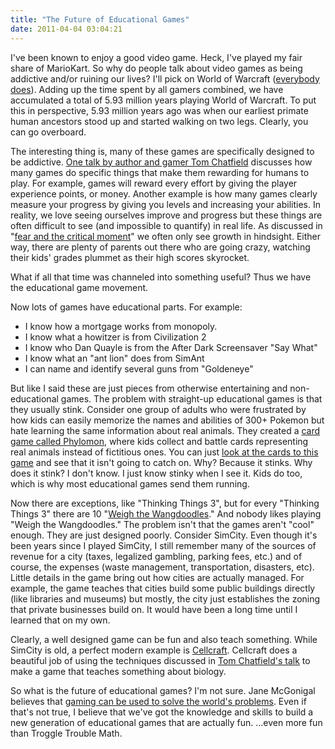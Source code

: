 ```yaml
---
title: "The Future of Educational Games"
date: 2011-04-04 03:04:21
---
```


I've been known to enjoy a good video game. Heck, I've played my fair share of MarioKart. So why do people talk about video games as being addictive and/or ruining our lives? I'll pick on World of Warcraft (<a href="http://www.youtube.com/watch?v=Rw8gE3lnpLQ" target="_blank" rel="noopener noreferrer" title="World of World of Warcraft">everybody does</a>). Adding up the time spent by all gamers combined, we have accumulated a total of 5.93 million years playing World of Warcraft. To put this in perspective, 5.93 million years ago was when our earliest primate human ancestors stood up and started walking on two legs. Clearly, you can go overboard.

The interesting thing is, many of these games are specifically designed to be addictive. <a href="http://www.ted.com/talks/tom_chatfield_7_ways_games_reward_the_brain.html" target="_blank" rel="noopener noreferrer" title="Tom Chatfield's Addictive Games">One talk by author and gamer Tom Chatfield</a> discusses how many games do specific things that make them rewarding for humans to play. For example, games will reward every effort by giving the player experience points, or money. Another example is how many games clearly measure your progress by giving you levels and increasing your abilities. In reality, we love seeing ourselves improve and progress but these things are often difficult to see (and impossible to quantify) in real life. As discussed in "<a href="{{site.url}}/2011/02/27/fear-and-the-critical-moment/" target="_blank" rel="noopener noreferrer" title="Fear and the Critical Moment">fear and the critical moment</a>" we often only see growth in hindsight. Either way, there are plenty of parents out there who are going crazy, watching their kids' grades plummet as their high scores skyrocket.

What if all that time was channeled into something useful? Thus we have the educational game movement.

Now lots of games have educational parts. For example:

* I know how a mortgage works from monopoly.
* I know what a howitzer is from Civilization 2
* I know who Dan Quayle is from the After Dark Screensaver "Say What"
* I know what an "ant lion" does from SimAnt
* I can name and identify several guns from "Goldeneye"

But like I said these are just pieces from otherwise entertaining and non-educational games. The problem with straight-up educational games is that they usually stink. Consider one group of adults who were frustrated by how kids can easily memorize the names and abilities of 300+ Pokemon but hate learning the same information about real animals. They created a <a href="http://phylogame.org/" target="_blank" rel="noopener noreferrer" title="Phylomon">card game called Phylomon</a>, where kids collect and battle cards representing real animals instead of fictitious ones. You can just <a href="http://phylogame.org/files/PHYLOstarterdeck54cards.pdf" target="_blank" rel="noopener noreferrer" title="Phylomon Starter Deck">look at the cards to this game</a> and see that it isn't going to catch on. Why? Because it stinks. Why does it stink? I don't know. I just know stinky when I see it. Kids do too, which is why most educational games send them running.

Now there are exceptions, like "Thinking Things 3", but for every "Thinking Things 3" there are 10 "<a href="http://www.mathplayground.com/wangdoodles.html" target="_blank" rel="noopener noreferrer" title="Weigh the Wangdoodles">Weigh the Wangdoodles</a>." And nobody likes playing "Weigh the Wangdoodles." The problem isn't that the games aren't "cool" enough. They are just designed poorly. Consider SimCity. Even though it's been years since I played SimCity, I still remember many of the sources of revenue for a city (taxes, legalized gambling, parking fees, etc.) and of course, the expenses (waste management, transportation, disasters, etc). Little details in the game bring out how cities are actually managed. For example, the game teaches that cities build some public buildings directly (like libraries and museums) but mostly, the city just establishes the zoning that private businesses build on. It would have been a long time until I learned that on my own.

Clearly, a well designed game can be fun and also teach something. While SimCity is old, a perfect modern example is [Cellcraft](http://www.carolina.com/teacher-resources/Interactive/online-game-cell-structure-cellcraft-biology/tr11062.tr). Cellcraft does a beautiful job of using the techniques discussed in <a href="http://www.ted.com/talks/tom_chatfield_7_ways_games_reward_the_brain.html" target="_blank" rel="noopener noreferrer" title="Tom Chatfield's Talk">Tom Chatfield's talk</a> to make a game that teaches something about biology.

So what is the future of educational games? I'm not sure. Jane McGonigal believes that <a href="http://www.ted.com/talks/lang/eng/jane_mcgonigal_gaming_can_make_a_better_world.html" target="_blank" rel="noopener noreferrer" title="Gaming to Save the World">gaming can be used to solve the world's problems</a>. Even if that's not true, I believe that we've got the knowledge and skills to build a new generation of educational games that are actually fun. ...even more fun than Troggle Trouble Math.
